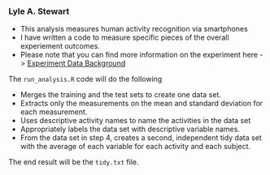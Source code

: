 ### Lyle A. Stewart

- This analysis measures human activity recognition via smartphones
- I have written a code to measure specific pieces of the overall experiement outcomes. 
- Please note that you can find more information on the experiment here -> 
[Experiment Data Background](http://archive.ics.uci.edu/ml/datasets/Human+Activity+Recognition+Using+Smartphones "Experiment Data Background")

The `run_analysis.R` code will do the following 

- Merges the training and the test sets to create one data set.
- Extracts only the measurements on the mean and standard deviation for each measurement. 
- Uses descriptive activity names to name the activities in the data set
- Appropriately labels the data set with descriptive variable names. 
- From the data set in step 4, creates a second, independent tidy data set with the average of each variable for each activity and each subject.

The end result will be the `tidy.txt` file. 
